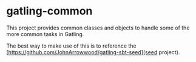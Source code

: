 # gatling-common

This project provides common classes and objects to handle some of the more common tasks in Gatling.  

The best way to make use of this is to reference the [https://github.com/JohnArrowwood/gatling-sbt-seed](seed project).
